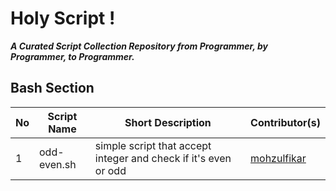 # Holy Script !

**_A Curated Script Collection Repository from Programmer, by Programmer, to Programmer._**

## Bash Section

| No  | Script Name | Short Description                                               | Contributor(s)                                 |
| --- | ----------- | --------------------------------------------------------------- | ---------------------------------------------- |
| 1   | odd-even.sh | simple script that accept integer and check if it's even or odd | [mohzulfikar](https://github.com/mohzulfikar/) |
